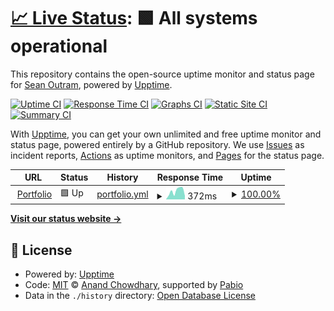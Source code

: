 # [📈 Live Status](https://status.sean.cyou): <!--live status--> **🟩 All systems operational**

This repository contains the open-source uptime monitor and status page for [Sean Outram](sean-outram.dev), powered by [Upptime](https://github.com/upptime/upptime).

[![Uptime CI](https://github.com/devramsean0/status/workflows/Uptime%20CI/badge.svg)](https://github.com/devramsean0/status/actions?query=workflow%3A%22Uptime+CI%22)
[![Response Time CI](https://github.com/devramsean0/status/workflows/Response%20Time%20CI/badge.svg)](https://github.com/devramsean0/status/actions?query=workflow%3A%22Response+Time+CI%22)
[![Graphs CI](https://github.com/devramsean0/status/workflows/Graphs%20CI/badge.svg)](https://github.com/devramsean0/status/actions?query=workflow%3A%22Graphs+CI%22)
[![Static Site CI](https://github.com/devramsean0/status/workflows/Static%20Site%20CI/badge.svg)](https://github.com/devramsean0/status/actions?query=workflow%3A%22Static+Site+CI%22)
[![Summary CI](https://github.com/devramsean0/status/workflows/Summary%20CI/badge.svg)](https://github.com/devramsean0/status/actions?query=workflow%3A%22Summary+CI%22)

With [Upptime](https://upptime.js.org), you can get your own unlimited and free uptime monitor and status page, powered entirely by a GitHub repository. We use [Issues](https://github.com/devramsean0/status/issues) as incident reports, [Actions](https://github.com/devramsean0/status/actions) as uptime monitors, and [Pages](https://status.sean.cyou) for the status page.

<!--start: status pages-->
<!-- This summary is generated by Upptime (https://github.com/upptime/upptime) -->
<!-- Do not edit this manually, your changes will be overwritten -->
<!-- prettier-ignore -->
| URL | Status | History | Response Time | Uptime |
| --- | ------ | ------- | ------------- | ------ |
| <img alt="" src="https://icons.duckduckgo.com/ip3/www.sean.cyou.ico" height="13"> [Portfolio](https://www.sean.cyou) | 🟩 Up | [portfolio.yml](https://github.com/devramsean0/status/commits/HEAD/history/portfolio.yml) | <details><summary><img alt="Response time graph" src="./graphs/portfolio/response-time-week.png" height="20"> 372ms</summary><br><a href="https://status.sean.cyou/history/portfolio"><img alt="Response time 345" src="https://img.shields.io/endpoint?url=https%3A%2F%2Fraw.githubusercontent.com%2Fdevramsean0%2Fstatus%2FHEAD%2Fapi%2Fportfolio%2Fresponse-time.json"></a><br><a href="https://status.sean.cyou/history/portfolio"><img alt="24-hour response time 159" src="https://img.shields.io/endpoint?url=https%3A%2F%2Fraw.githubusercontent.com%2Fdevramsean0%2Fstatus%2FHEAD%2Fapi%2Fportfolio%2Fresponse-time-day.json"></a><br><a href="https://status.sean.cyou/history/portfolio"><img alt="7-day response time 372" src="https://img.shields.io/endpoint?url=https%3A%2F%2Fraw.githubusercontent.com%2Fdevramsean0%2Fstatus%2FHEAD%2Fapi%2Fportfolio%2Fresponse-time-week.json"></a><br><a href="https://status.sean.cyou/history/portfolio"><img alt="30-day response time 345" src="https://img.shields.io/endpoint?url=https%3A%2F%2Fraw.githubusercontent.com%2Fdevramsean0%2Fstatus%2FHEAD%2Fapi%2Fportfolio%2Fresponse-time-month.json"></a><br><a href="https://status.sean.cyou/history/portfolio"><img alt="1-year response time 345" src="https://img.shields.io/endpoint?url=https%3A%2F%2Fraw.githubusercontent.com%2Fdevramsean0%2Fstatus%2FHEAD%2Fapi%2Fportfolio%2Fresponse-time-year.json"></a></details> | <details><summary><a href="https://status.sean.cyou/history/portfolio">100.00%</a></summary><a href="https://status.sean.cyou/history/portfolio"><img alt="All-time uptime 100.00%" src="https://img.shields.io/endpoint?url=https%3A%2F%2Fraw.githubusercontent.com%2Fdevramsean0%2Fstatus%2FHEAD%2Fapi%2Fportfolio%2Fuptime.json"></a><br><a href="https://status.sean.cyou/history/portfolio"><img alt="24-hour uptime 100.00%" src="https://img.shields.io/endpoint?url=https%3A%2F%2Fraw.githubusercontent.com%2Fdevramsean0%2Fstatus%2FHEAD%2Fapi%2Fportfolio%2Fuptime-day.json"></a><br><a href="https://status.sean.cyou/history/portfolio"><img alt="7-day uptime 100.00%" src="https://img.shields.io/endpoint?url=https%3A%2F%2Fraw.githubusercontent.com%2Fdevramsean0%2Fstatus%2FHEAD%2Fapi%2Fportfolio%2Fuptime-week.json"></a><br><a href="https://status.sean.cyou/history/portfolio"><img alt="30-day uptime 100.00%" src="https://img.shields.io/endpoint?url=https%3A%2F%2Fraw.githubusercontent.com%2Fdevramsean0%2Fstatus%2FHEAD%2Fapi%2Fportfolio%2Fuptime-month.json"></a><br><a href="https://status.sean.cyou/history/portfolio"><img alt="1-year uptime 100.00%" src="https://img.shields.io/endpoint?url=https%3A%2F%2Fraw.githubusercontent.com%2Fdevramsean0%2Fstatus%2FHEAD%2Fapi%2Fportfolio%2Fuptime-year.json"></a></details>

<!--end: status pages-->

[**Visit our status website →**](https://status.sean.cyou)

## 📄 License

- Powered by: [Upptime](https://github.com/upptime/upptime)
- Code: [MIT](./LICENSE) © [Anand Chowdhary](https://anandchowdhary.com), supported by [Pabio](https://pabio.com)
- Data in the `./history` directory: [Open Database License](https://opendatacommons.org/licenses/odbl/1-0/)
